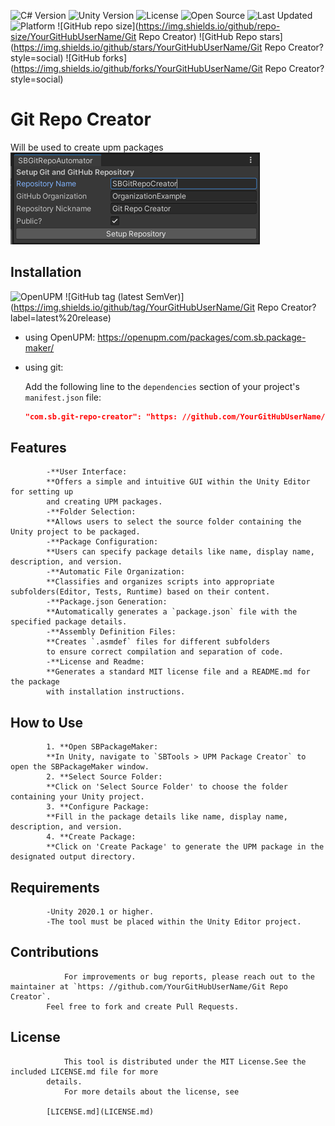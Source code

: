 
![C# Version](https://img.shields.io/badge/C%23-8.0-blue.svg)
![Unity Version](https://img.shields.io/badge/Unity-2020.1+-blue.svg)
![License](https://img.shields.io/badge/license-MIT-green.svg)
![Open Source](https://img.shields.io/badge/Open%20Source-%E2%9C%93-brightgreen.svg)
![Last Updated](https://img.shields.io/badge/last%20updated-2023-12-02-lightgrey.svg)
![Platform](https://img.shields.io/badge/platform-Unity%20Editor-lightgrey.svg)
![GitHub repo size](https://img.shields.io/github/repo-size/YourGitHubUserName/Git Repo Creator)
![GitHub Repo stars](https://img.shields.io/github/stars/YourGitHubUserName/Git Repo Creator?style=social)
![GitHub forks](https://img.shields.io/github/forks/YourGitHubUserName/Git Repo Creator?style=social)

# Git Repo Creator

Will be used to create upm packages
![img.png](img.png)
## Installation
![OpenUPM](https://img.shields.io/badge/UPM-1.0.0-blue.svg)
![GitHub tag (latest SemVer)](https://img.shields.io/github/tag/YourGitHubUserName/Git Repo Creator?label=latest%20release)
- using OpenUPM: https://openupm.com/packages/com.sb.package-maker/
- using git:

  Add the following line to the `dependencies` section of your project's `manifest.json` file:
  ```json 
  "com.sb.git-repo-creator": "https: //github.com/YourGitHubUserName/Git Repo Creator.git?path=/Packages/com.sb.git-repo-creator#main"

## Features

            -**User Interface:
            **Offers a simple and intuitive GUI within the Unity Editor for setting up
            and creating UPM packages.
            -**Folder Selection:
            **Allows users to select the source folder containing the Unity project to be packaged.
            -**Package Configuration:
            **Users can specify package details like name, display name, description, and version.
            -**Automatic File Organization:
            **Classifies and organizes scripts into appropriate subfolders(Editor, Tests, Runtime) based on their content.
            -**Package.json Generation:
            **Automatically generates a `package.json` file with the specified package details.
            -**Assembly Definition Files:
            **Creates `.asmdef` files for different subfolders
            to ensure correct compilation and separation of code.
            -**License and Readme:
            **Generates a standard MIT license file and a README.md for the package
            with installation instructions.

## How to Use

            1. **Open SBPackageMaker:
            **In Unity, navigate to `SBTools > UPM Package Creator` to open the SBPackageMaker window.
            2. **Select Source Folder:
            **Click on 'Select Source Folder' to choose the folder containing your Unity project.
            3. **Configure Package:
            **Fill in the package details like name, display name, description, and version.
            4. **Create Package:
            **Click on 'Create Package' to generate the UPM package in the designated output directory.

## Requirements

            -Unity 2020.1 or higher.
            -The tool must be placed within the Unity Editor project.
## Contributions
                For improvements or bug reports, please reach out to the maintainer at `https: //github.com/YourGitHubUserName/Git Repo Creator`.
            Feel free to fork and create Pull Requests.
## License
                This tool is distributed under the MIT License.See the included LICENSE.md file for more
            details.
                For more details about the license, see

            [LICENSE.md](LICENSE.md)